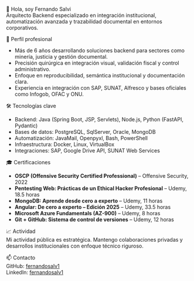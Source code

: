 👋 Hola, soy Fernando Salvi  
Arquitecto Backend especializado en integración institucional, automatización avanzada y trazabilidad documental en entornos corporativos.

🧠 Perfil profesional  
- Más de 6 años desarrollando soluciones backend para sectores como minería, justicia y gestión documental.  
- Precisión quirúrgica en integración visual, validación fiscal y control administrativo.  
- Enfoque en reproducibilidad, semántica institucional y documentación clara.  
- Experiencia en integración con SAP, SUNAT, Alfresco y bases oficiales como Infogob, OFAC y ONU.

🛠 Tecnologías clave  
- Backend: Java (Spring Boot, JSP, Servlets), Node.js, Python (FastAPI, Pydantic)  
- Bases de datos: PostgreSQL, SqlServer, Oracle, MongoDB  
- Automatización: JavaMail, Openpyxl, Bash, PowerShell  
- Infraestructura: Docker, Linux, VirtualBox  
- Integraciones: SAP, Google Drive API, SUNAT Web Services

🎓 Certificaciones  
- **OSCP (Offensive Security Certified Professional)** – Offensive Security, 2022  
- **Pentesting Web: Prácticas de un Ethical Hacker Profesional** – Udemy, 18.5 horas  
- **MongoDB: Aprende desde cero a experto** – Udemy, 11 horas  
- **Angular: De cero a experto – Edición 2025** – Udemy, 33.5 horas  
- **Microsoft Azure Fundamentals (AZ-900)** – Udemy, 8 horas  
- **Git + GitHub: Sistema de control de versiones** – Udemy, 12 horas

📈 Actividad  
Mi actividad pública es estratégica. Mantengo colaboraciones privadas y desarrollos institucionales con enfoque técnico riguroso.

📫 Contacto  
GitHub: [fernandosalv1](https://github.com/fernandosalv1)  
LinkedIn: [fernandosalv1](https://www.linkedin.com/in/fernandosalv1)
